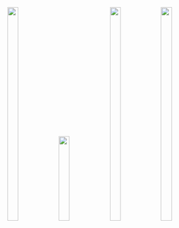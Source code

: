 <p>
  <img src="https://github.com/Krupaparmar30/quick_starter_all_tasks/assets/149374671/af6c0feb-a4d3-400a-87a5-b9aa53cd2f59"width=22% height=35%>
 <img src=" https://github.com/Krupaparmar30/quick_starter_all_tasks/assets/149374671/cdfad06d-2136-4a5b-8d5b-9709975f436f"width=22% heigth=35%>
  <img src="https://github.com/Krupaparmar30/quick_starter_all_tasks/assets/149374671/0670a6d8-c084-4e83-b7d8-ebbf286c9132"width=22% height=35%>
  <img src="https://github.com/Krupaparmar30/quick_starter_all_tasks/assets/149374671/20adc962-1a02-4d72-ae51-c26831dbf918"width=22% height=35%>
  
</p>
